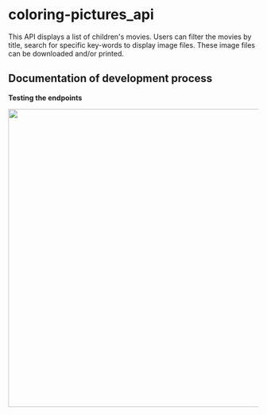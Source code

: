 # coloring-pictures_api

This API displays a list of children's movies. 
Users can filter the movies by title, search for specific key-words to display image files. These image files can be downloaded and/or printed.

## Documentation of development process
**Testing the endpoints**

<img src="https://user-images.githubusercontent.com/99111208/161478858-b276d291-4ece-4102-b83f-4b47b9a1afe1.png" width="600">
